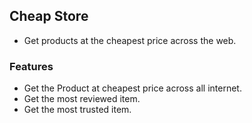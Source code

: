 ## Cheap Store

- Get products at the cheapest price across the web.

### Features

- Get the Product at cheapest price across all internet.
- Get the most reviewed item.
- Get the most trusted item.
